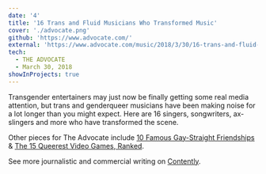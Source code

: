 ```yaml
---
date: '4'
title: '16 Trans and Fluid Musicians Who Transformed Music'
cover: './advocate.png'
github: 'https://www.advocate.com/'
external: 'https://www.advocate.com/music/2018/3/30/16-trans-and-fluid-musicians-who-transformed-music'
tech:
  - THE ADVOCATE
  - March 30, 2018
showInProjects: true
---
```

Transgender entertainers may just now be finally getting some real media attention, but trans and genderqueer musicians have been making noise for a lot longer than you might expect. Here are 16 singers, songwriters, ax-slingers and more who have transformed the scene.

Other pieces for The Advocate include [10 Famous Gay-Straight Friendships](https://www.advocate.com/people/2018/5/24/10-famous-gay-straight-friendships) & [The 15 Queerest Video Games, Ranked](https://www.advocate.com/arts-entertainment/2018/5/24/15-queerest-video-games-ranked).

See more journalistic and commercial writing on [Contently](https://alleyhector.contently.com/).
